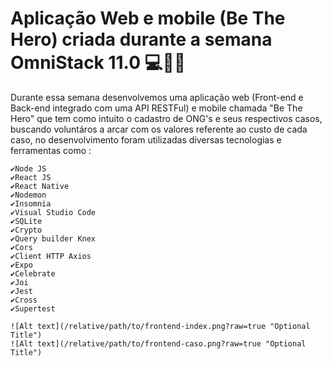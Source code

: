 # Aplicação Web e mobile (Be The Hero) criada durante a semana OmniStack 11.0 💻🚀🚀

Durante essa semana desenvolvemos uma aplicação web (Front-end e Back-end
integrado com uma API RESTFul) e mobile chamada "Be The Hero" que tem como
intuito o cadastro de ONG's e seus respectivos casos, buscando voluntáros 
a arcar com os valores referente ao custo de cada caso, no desenvolvimento 
foram utilizadas diversas tecnologias e ferramentas como : 

	✔Node JS
	✔React JS
	✔React Native
	✔Nodemon 
	✔Insomnia
	✔Visual Studio Code
	✔SQLite
	✔Crypto
	✔Query builder Knex
	✔Cors
	✔Client HTTP Axios
	✔Expo
	✔Celebrate
	✔Joi
	✔Jest
	✔Cross
	✔Supertest

    ![Alt text](/relative/path/to/frontend-index.png?raw=true "Optional Title")
    ![Alt text](/relative/path/to/frontend-caso.png?raw=true "Optional Title")

